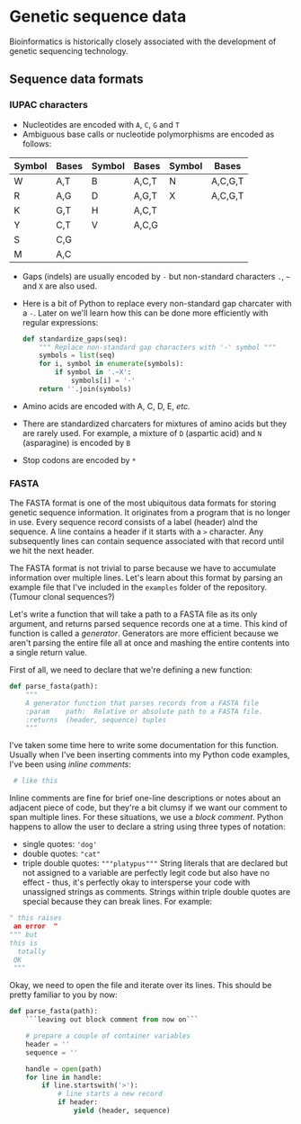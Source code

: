 # Genetic sequence data

Bioinformatics is historically closely associated with the development of genetic sequencing technology.


## Sequence data formats

### IUPAC characters

* Nucleotides are encoded with `A`, `C`, `G` and `T`
* Ambiguous base calls or nucleotide polymorphisms are encoded as follows:

| Symbol | Bases | Symbol | Bases | Symbol | Bases |
|--------|-------|--------|-------|---------|-------|
| W | A,T | B | A,C,T | N | A,C,G,T |
| R | A,G | D | A,G,T | X | A,C,G,T |
| K | G,T | H | A,C,T |
| Y | C,T | V | A,C,G |
| S | C,G |
| M | A,C |

* Gaps (indels) are usually encoded by `-` but non-standard characters `.`, `~` and `X` are also used.
* Here is a bit of Python to replace every non-standard gap charcater with a `-`.   Later on we'll learn how this can be done more efficiently with regular expressions:
  ```python
  def standardize_gaps(seq):
      """ Replace non-standard gap characters with '-' symbol """
      symbols = list(seq)
      for i, symbol in enumerate(symbols):
          if symbol in '.~X':
              symbols[i] = '-'
      return ''.join(symbols)
  ```
  
* Amino acids are encoded with A, C, D, E, *etc.*
* There are standardized charcaters for mixtures of amino acids but they are rarely used.  For example, a mixture of `D` (aspartic acid) and `N` (asparagine) is encoded by `B`
* Stop codons are encoded by `*`


### FASTA

The FASTA format is one of the most ubiquitous data formats for storing genetic sequence information.  It originates from a program that is no longer in use.  Every sequence record consists of a label (header) alnd the sequence.  A line contains a header if it starts with a `>` character.  Any subsequently lines can contain sequence associated with that record until we hit the next header.

The FASTA format is not trivial to parse because we have to accumulate information over multiple lines.  Let's learn about this format by parsing an example file that I've included in the `examples` folder of the repository.  (Tumour clonal sequences?)

Let's write a function that will take a path to a FASTA file as its only argument, and returns parsed sequence records one at a time.  This kind of function is called a *generator*.  Generators are more efficient because we aren't parsing the entire file all at once and mashing the entire contents into a single return value.

First of all, we need to declare that we're defining a new function:
```python
def parse_fasta(path):
    """
    A generator function that parses records from a FASTA file
    :param    path:  Relative or absolute path to a FASTA file.
    :returns  (header, sequence) tuples
    """

```

I've taken some time here to write some documentation for this function.  Usually when I've been inserting comments into my Python code examples, I've been using *inline comments*:
```python
 # like this
```
Inline comments are fine for brief one-line descriptions or notes about an adjacent piece of code, but they're a bit clumsy if we want our comment to span multiple lines.  For these situations, we use a *block comment*.  Python happens to allow the user to declare a string using three types of notation:
* single quotes: `'dog'`
* double quotes: `"cat"`
* triple double quotes: `"""platypus"""`
String literals that are declared but not assigned to a variable are perfectly legit code but also have no effect - thus, it's perfectly okay to intersperse your code with unassigned strings as comments.  Strings within triple double quotes are special because they can break lines.  For example:
```python
" this raises
 an error  "
""" but
this is
  totally
 OK
 """
```

Okay, we need to open the file and iterate over its lines.  This should be pretty familiar to you by now:
```python
def parse_fasta(path):
    ```leaving out block comment from now on```

    # prepare a couple of container variables
    header = ''
    sequence = ''

    handle = open(path)
    for line in handle:
        if line.startswith('>'):
            # line starts a new record
            if header:
                yield (header, sequence)
```
